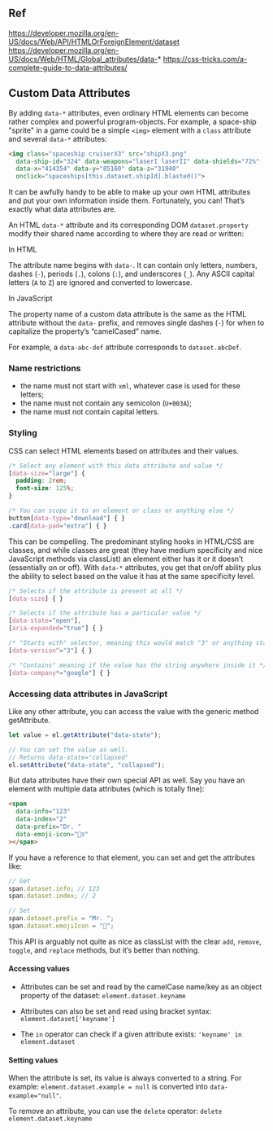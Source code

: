 ## Ref

https://developer.mozilla.org/en-US/docs/Web/API/HTMLOrForeignElement/dataset
https://developer.mozilla.org/en-US/docs/Web/HTML/Global_attributes/data-*
https://css-tricks.com/a-complete-guide-to-data-attributes/


## Custom Data Attributes

By adding `data-*` attributes, even ordinary HTML elements can become rather complex and powerful program-objects. For example, a space-ship "sprite" in a game could be a simple `<img>` element with a `class` attribute and several `data-*` attributes:

```html
<img class="spaceship cruiserX3" src="shipX3.png"
  data-ship-id="324" data-weapons="laserI laserII" data-shields="72%"
  data-x="414354" data-y="85160" data-z="31940"
  onclick="spaceships[this.dataset.shipId].blasted()">
```

It can be awfully handy to be able to make up your own HTML attributes and put your own information inside them. Fortunately, you can! That’s exactly what data attributes are.

An HTML `data-*` attribute and its corresponding DOM `dataset.property` modify their shared name according to where they are read or written:

In HTML

The attribute name begins with `data-`. It can contain only letters, numbers, dashes (`-`), periods (`.`), colons (`:`), and underscores (`_`). Any ASCII capital letters (`A` to `Z`) are ignored and converted to lowercase.

In JavaScript

The property name of a custom data attribute is the same as the HTML attribute without the `data-` prefix, and removes single dashes (`-`) for when to capitalize the property’s “camelCased” name.

For example, a `data-abc-def` attribute corresponds to `dataset.abcDef`.


### Name restrictions

* the name must not start with `xml`, whatever case is used for these letters;
* the name must not contain any semicolon (`U+003A`);
* the name must not contain capital letters.


### Styling

CSS can select HTML elements based on attributes and their values.

```css
/* Select any element with this data attribute and value */
[data-size="large"] {
  padding: 2rem;
  font-size: 125%;
}

/* You can scope it to an element or class or anything else */
button[data-type="download"] { }
.card[data-pad="extra"] { }
```

This can be compelling. The predominant styling hooks in HTML/CSS are classes, and while classes are great (they have medium specificity and nice JavaScript methods via classList) an element either has it or it doesn’t (essentially on or off). With `data-*` attributes, you get that on/off ability plus the ability to select based on the value it has at the same specificity level.

```css
/* Selects if the attribute is present at all */
[data-size] { }

/* Selects if the attribute has a particular value */
[data-state="open"],
[aria-expanded="true"] { }

/* "Starts with" selector, meaning this would match "3" or anything starting with 3, like "3.14" */
[data-version^="3"] { }

/* "Contains" meaning if the value has the string anywhere inside it */
[data-company*="google"] { }
```

### Accessing data attributes in JavaScript

Like any other attribute, you can access the value with the generic method getAttribute.

```js
let value = el.getAttribute("data-state");

// You can set the value as well.
// Returns data-state="collapsed"
el.setAttribute("data-state", "collapsed");
```

But data attributes have their own special API as well. Say you have an element with multiple data attributes (which is totally fine):

```html
<span 
  data-info="123" 
  data-index="2" 
  data-prefix="Dr. "
  data-emoji-icon="🏌️‍♀️"
></span>
```

If you have a reference to that element, you can set and get the attributes like:

```js
// Get
span.dataset.info; // 123
span.dataset.index; // 2

// Set
span.dataset.prefix = "Mr. ";
span.dataset.emojiIcon = "🎪";
```

This API is arguably not quite as nice as classList with the clear `add`, `remove`, `toggle`, and `replace` methods, but it’s better than nothing.

#### Accessing values

* Attributes can be set and read by the camelCase name/key as an object property of the dataset: `element.dataset.keyname`

* Attributes can also be set and read using bracket syntax: `element.dataset['keyname']`

* The `in` operator can check if a given attribute exists: `'keyname' in element.dataset`

#### Setting values

When the attribute is set, its value is always converted to a string. For example: `element.dataset.example = null` is converted into `data-example="null"`.

To remove an attribute, you can use the `delete` operator: `delete element.dataset.keyname`

